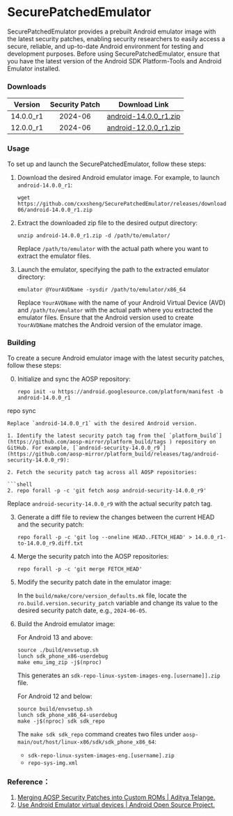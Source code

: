 # SecurePatchedEmulator
SecurePatchedEmulator provides a prebuilt Android emulator image with the latest security patches, enabling security researchers to easily access a secure, reliable, and up-to-date Android environment for testing and development purposes. Before using SecurePatchedEmulator, ensure that you have the latest version of the Android SDK Platform-Tools and Android Emulator installed.



### Downloads

|  Version  | Security Patch |                        Download Link                         |
| :-------: | :------------: | :----------------------------------------------------------: |
| 14.0.0_r1 |    2024-06     | [android-14.0.0_r1.zip](https://github.com/cxxsheng/SecurePatchedEmulator/releases/download/2024-06/android-14.0.0_r1.zip) |
| 12.0.0_r1 |    2024-06     | [android-12.0.0_r1.zip](https://github.com/cxxsheng/SecurePatchedEmulator/releases/download/2024-06/android-12.0.0_r1.zip) |

### Usage
To set up and launch the SecurePatchedEmulator, follow these steps:
1. Download the desired Android emulator image. For example, to launch `android-14.0.0_r1`:

   ```shell
   wget https://github.com/cxxsheng/SecurePatchedEmulator/releases/download/2024-06/android-14.0.0_r1.zip
   ```

2. Extract the downloaded zip file to the desired output directory:

   ```shell
   unzip android-14.0.0_r1.zip -d /path/to/emulator/
   ```

   Replace `/path/to/emulator` with the actual path where you want to extract the emulator files.

3. Launch the emulator, specifying the path to the extracted emulator directory:

   ```shell
   emulator @YourAVDName -sysdir /path/to/emulator/x86_64
   ```

   Replace `YourAVDName` with the name of your Android Virtual Device (AVD) and `/path/to/emulator` with the actual path where you extracted the emulator files. Ensure that the Android version used to create `YourAVDName` matches the Android version of the emulator image.

### Building
To create a secure Android emulator image with the latest security patches, follow these steps:

0. Initialize and sync the AOSP repository:
   ```shell
   repo init -u https://android.googlesource.com/platform/manifest -b android-14.0.0_r1
repo sync
   ```
   Replace `android-14.0.0_r1` with the desired Android version.

1. Identify the latest security patch tag from the[ `platform_build`](https://github.com/aosp-mirror/platform_build/tags ) repository on GitHub. For example, [`android-security-14.0.0_r9`](https://github.com/aosp-mirror/platform_build/releases/tag/android-security-14.0.0_r9):

2. Fetch the security patch tag across all AOSP repositories:

   ```shell
   2. repo forall -p -c 'git fetch aosp android-security-14.0.0_r9'
   ```

   Replace `android-security-14.0.0_r9` with the actual security patch tag.

3. Generate a diff file to review the changes between the current HEAD and the security patch:

   ```shell
   repo forall -p -c 'git log --oneline HEAD..FETCH_HEAD' > 14.0.0_r1-to-14.0.0_r9.diff.txt
   ```

4. Merge the security patch into the AOSP repositories:

   ```shell
   repo forall -p -c 'git merge FETCH_HEAD'
   ```

5. Modify the security patch date in the emulator image:

   In the `build/make/core/version_defaults.mk` file, locate the `ro.build.version.security_patch` variable and change its value to the desired security patch date, e.g., `2024-06-05`.

6. Build the Android emulator image: 

   For Android 13 and above:

   ```shell
   source ./build/envsetup.sh
   lunch sdk_phone_x86-userdebug
   make emu_img_zip -j$(nproc)
   ```

   This generates an `sdk-repo-linux-system-images-eng.[username]].zip` file.

   For Android 12 and below:

   ```shell
   source build/envsetup.sh
   lunch sdk_phone_x86_64-userdebug
   make -j$(nproc) sdk sdk_repo
   ```

   The `make sdk sdk_repo` command creates two files under `aosp-main/out/host/linux-x86/sdk/sdk_phone_x86_64`:

   - `sdk-repo-linux-system-images-eng.[username].zip`
   - `repo-sys-img.xml`

###  Reference：

1. [Merging AOSP Security Patches into Custom ROMs | Aditya Telange.](https://adityatelange.in/blog/aosp/merge-security-patches-aosp/)
2. [Use Android Emulator virtual devices | Android Open Source Project.](https://source.android.com/docs/setup/create/avd#build_avd_images)